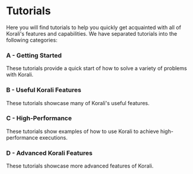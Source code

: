 # Tutorials

Here you will find tutorials to help you quickly get acquainted with all of Korali's features and capabilities. We have separated tutorials into the following categories:

### A - Getting Started

These tutorials provide a quick start of how to solve a variety of problems with Korali.

<!--- Tutorials A List --->

### B - Useful Korali Features

These tutorials showcase many of Korali's useful features.

<!--- Tutorials B List --->

### C - High-Performance

These tutorials show examples of how to use Korali to achieve high-performance executions.

<!--- Tutorials C List --->

### D - Advanced Korali Features

These tutorials showcase more advanced features of Korali.

<!--- Tutorials D List --->
